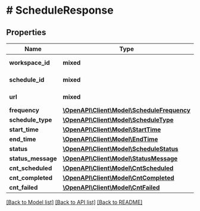 # # ScheduleResponse

## Properties

Name | Type | Description | Notes
------------ | ------------- | ------------- | -------------
**workspace_id** | **mixed** | Workspace ID |
**schedule_id** | **mixed** | Schedule ID |
**url** | **mixed** | URL to be scheduled |
**frequency** | [**\OpenAPI\Client\Model\ScheduleFrequency**](ScheduleFrequency.md) |  |
**schedule_type** | [**\OpenAPI\Client\Model\ScheduleType**](ScheduleType.md) |  |
**start_time** | [**\OpenAPI\Client\Model\StartTime**](StartTime.md) |  | [optional]
**end_time** | [**\OpenAPI\Client\Model\EndTime**](EndTime.md) |  | [optional]
**status** | [**\OpenAPI\Client\Model\ScheduleStatus**](ScheduleStatus.md) |  |
**status_message** | [**\OpenAPI\Client\Model\StatusMessage**](StatusMessage.md) |  | [optional]
**cnt_scheduled** | [**\OpenAPI\Client\Model\CntScheduled**](CntScheduled.md) |  |
**cnt_completed** | [**\OpenAPI\Client\Model\CntCompleted**](CntCompleted.md) |  |
**cnt_failed** | [**\OpenAPI\Client\Model\CntFailed**](CntFailed.md) |  |

[[Back to Model list]](../../README.md#models) [[Back to API list]](../../README.md#endpoints) [[Back to README]](../../README.md)
